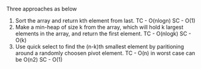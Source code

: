 Three approaches as below
1) Sort the array and return kth element from last. TC - O(nlogn) SC - O(1)
2) Make a min-heap of size k from the array, which will hold k largest elements in the array, and return the first element. TC - O(nlogk) SC - O(k)
3) Use quick select to find the (n-k)th smallest element by paritioning around a randomly choosen pivot element. TC - O(n) in worst case can be O(n2) SC - O(1)